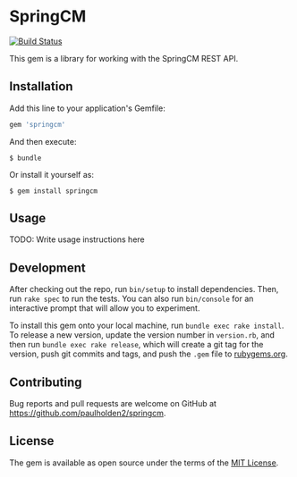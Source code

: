 # SpringCM

[![Build Status](https://travis-ci.org/paulholden2/springcm-sdk.svg?branch=master)](https://travis-ci.org/paulholden2/springcm-sdk)

This gem is a library for working with the SpringCM REST API.

## Installation

Add this line to your application's Gemfile:

```ruby
gem 'springcm'
```

And then execute:

    $ bundle

Or install it yourself as:

    $ gem install springcm

## Usage

TODO: Write usage instructions here

## Development

After checking out the repo, run `bin/setup` to install dependencies. Then, run `rake spec` to run the tests. You can also run `bin/console` for an interactive prompt that will allow you to experiment.

To install this gem onto your local machine, run `bundle exec rake install`. To release a new version, update the version number in `version.rb`, and then run `bundle exec rake release`, which will create a git tag for the version, push git commits and tags, and push the `.gem` file to [rubygems.org](https://rubygems.org).

## Contributing

Bug reports and pull requests are welcome on GitHub at https://github.com/paulholden2/springcm.

## License

The gem is available as open source under the terms of the [MIT License](https://opensource.org/licenses/MIT).
